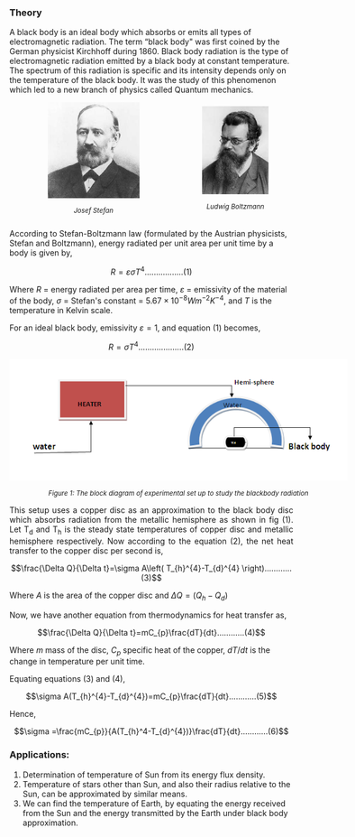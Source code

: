 ### Theory

A black body is an ideal body which absorbs or emits all types of electromagnetic radiation. The term “black body" was first coined by the German physicist Kirchhoff during 1860. Black body radiation is the type of electromagnetic radiation emitted by a black body at constant temperature. The spectrum of this radiation is specific and its intensity depends only on the temperature of the black body. It was the study of this phenomenon which led to a new branch of physics called Quantum mechanics.

<div style="display: flex; justify-content: space-around; align-items: center; width: 100%;">
<div style="text-align: center;">
<img src="./images/figure1.jpg" alt="Figure 1" style="max-width: 65%; height: auto;">
<p style="text-align: center; font-size: smaller; font-style: italic;">Josef Stefan</p>
</div>
<div style="text-align: center;">
<img src="./images/figure2.jpg" alt="Figure 2" style="max-width: 75%; height: auto;">
<p style="text-align: center; font-size: smaller; font-style: italic;">Ludwig Boltzmann</p>
</div>
</div>

According to Stefan-Boltzmann law (formulated by the Austrian physicists, Stefan and Boltzmann), energy radiated per unit area per unit time by a body is given by,

$$R=\varepsilon \sigma T^{4}.................(1)$$

Where $R$ = energy radiated per area per time, $\varepsilon$ = emissivity of the material of the body, $\sigma$ = Stefan's constant = $5.67\times 10^{-8}Wm^{-2}K^{-4}$, and $T$ is the temperature in Kelvin scale.

For an ideal black body, emissivity $\varepsilon =1$, and equation (1) becomes,

$$R=\sigma T^{4}....................(2)$$



<div style="display: block; margin-left: auto; margin-right: auto; text-align: center; width: fit-content;">
<img src="./images/figure3.jpg" alt="Figure 1" style="max-width: 600px; height: auto;">
<p style="text-align: center; font-size: smaller; font-style: italic;">Figure 1: The block diagram of experimental set up to study the blackbody radiation</p>
</div>

<p style="text-align: justify; ">This setup uses a copper disc as an approximation to the black body disc which absorbs radiation from the metallic hemisphere as shown in fig (1). Let T<sub>d</sub> and T<sub>h</sub> is the steady state temperatures of copper disc and metallic hemisphere respectively. Now according to the equation (2), the net heat transfer to the copper disc per second is,</p>

$$\frac{\Delta Q}{\Delta t}=\sigma A\left( T_{h}^{4}-T_{d}^{4} \right)............(3)$$

Where $A$ is the area of the copper disc and $\Delta Q=(Q_{h}-Q_{d})$

Now, we have another equation from thermodynamics for heat transfer as,

$$\frac{\Delta Q}{\Delta t}=mC_{p}\frac{dT}{dt}............(4)$$

Where $m$ mass of the disc, $C_{p}$ specific heat of the copper, $dT/dt$ is the change in temperature per unit time.

Equating equations (3) and (4),

$$\sigma A(T_{h}^{4}-T_{d}^{4})=mC_{p}\frac{dT}{dt}............(5)$$

Hence,

$$\sigma =\frac{mC_{p}}{A(T_{h}^4-T_{d}^{4})}\frac{dT}{dt}............(6)$$


### Applications:
 
1. Determination of  temperature of Sun from its energy flux density.
2. Temperature of stars other than Sun, and also their radius relative to the Sun, can be approximated by similar means.
3. We can find the temperature of Earth, by equating the energy received from the Sun and the energy transmitted by the Earth under black body approximation.
